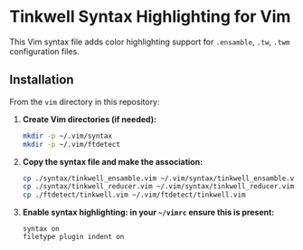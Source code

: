 # Tinkwell Syntax Highlighting for Vim

This Vim syntax file adds color highlighting support for `.ensamble`, `.tw`, `.twm` configuration files.

## Installation

From the `vim` directory in this repository:

1. **Create Vim directories (if needed):**
   ```bash
   mkdir -p ~/.vim/syntax
   mkdir -p ~/.vim/ftdetect
   ```
2. **Copy the syntax file and make the association:**
   ```bash
   cp ./syntax/tinkwell_ensamble.vim ~/.vim/syntax/tinkwell_ensamble.vim
   cp ./syntax/tinkwell_reducer.vim ~/.vim/syntax/tinkwell_reducer.vim
   cp ./ftdetect/tinkwell.vim ~/.vim/ftdetect/tinkwell.vim
   ```
3. **Enable syntax highlighting: in your `~/vimrc` ensure this is present:**
   ```vim
   syntax on
   filetype plugin indent on
   ```
